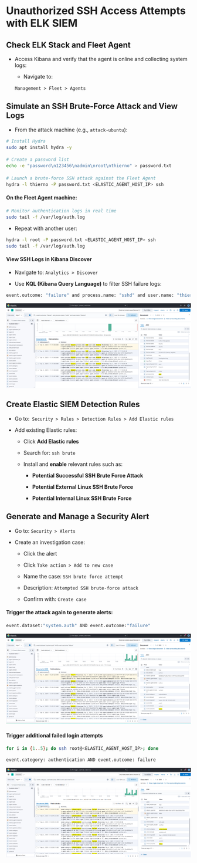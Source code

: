 # Unauthorized SSH Access Attempts with ELK SIEM

## Check ELK Stack and Fleet Agent

- Access Kibana and verify that the agent is online and collecting system logs:

  - Navigate to:

  `Management > Fleet > Agents`

## Simulate an SSH Brute-Force Attack and View Logs

- From the attack machine (e.g., `attack-ubuntu`):

```sh
# Install Hydra
sudo apt install hydra -y

# Create a password list
echo -e "password\n123456\nadmin\nroot\nthierno" > password.txt

# Launch a brute-force SSH attack against the Fleet Agent
hydra -l thierno -P password.txt <ELASTIC_AGENT_HOST_IP> ssh
```

#### On the Fleet Agent machine:

```sh
# Monitor authentication logs in real time
sudo tail -f /var/log/auth.log
```

- Repeat with another user:

```sh
hydra -l root -P password.txt <ELASTIC_AGENT_HOST_IP> ssh
sudo tail -f /var/log/auth.log
```

#### View SSH Logs in Kibana Discover

- Navigate to: `Analytics > Discover`

- Use **KQL (Kibana Query Language)** to filter SSH failure logs:

```sh
event.outcome: "failure" and process.name: "sshd" and user.name: "thierno"
```

![ELK](/soc-operations/incident-response/assets/01-elk-ssh-brute-force-detection.png)

## Create Elastic SIEM Detection Rules

- Go to:` Security > Rules > Detection Rules > Add Elastic rules`

- Add existing Elastic rules:

  - Click **Add Elastic rules**

  - Search for: `ssh brute`

  - Install and **enable** relevant rules such as:

    - **Potential Successful SSH Brute Force Attack**

    - **Potential External Linux SSH Brute Force**

    - **Potential Internal Linux SSH Brute Force**

## Generate and Manage a Security Alert

- Go to: `Security > Alerts`

- Create an investigation case:

  - Click the alert

  - Click `Take action > Add to new case`

  - Name the case: `SSH brute force attempt`

  - Description: `Attempted SSH brute-force attack`

  - Confirm with: `Create case`

#### Trigger the attack again to generate alerts:

```sh
event.dataset:"system.auth" AND event.outcome:"failure"
```

![ELK](/soc-operations/incident-response/assets/02-elk-ssh-brute-force-detection.png)

#### Trigger additional failed login attempts

```sh
for i in {1..5}; do ssh root@<ELASTIC_AGENT_HOST_IP>; done
```

```sh
event.category: authentication AND event.outcome: failure
```

![ELK](/soc-operations/incident-response/assets/03-elk-ssh-brute-force-detection.png)
